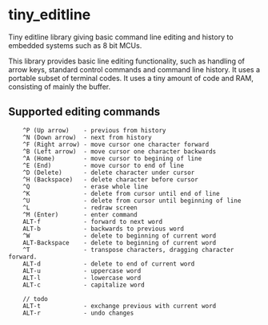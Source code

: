 # tiny_editline
Tiny editline library giving basic command line editing and history to
embedded systems such as 8 bit MCUs.

This library provides basic line editing functionality, such as handling of
arrow keys, standard control commands and command line history. It uses a
portable subset of terminal codes. It uses a tiny amount of code and RAM,
consisting of mainly the buffer.


## Supported editing commands

        ^P (Up arrow)    - previous from history
        ^N (Down arrow)  - next from history
        ^F (Right arrow) - move cursor one character forward
        ^B (Left arrow)  - move cursor one character backwards
        ^A (Home)        - move cursor to begining of line
        ^E (End)         - move cursor to end of line
        ^D (Delete)      - delete character under cursor
        ^H (Backspace)   - delete character before cursor
        ^Q               - erase whole line
        ^K               - delete from cursor until end of line
        ^U               - delete from cursor until beginning of line
        ^L               - redraw screen
        ^M (Enter)       - enter command
        ALT-f            - forward to next word
        ALT-b            - backwards to previous word
        ^W               - delete to beginning of current word
        ALT-Backspace    - delete to beginning of current word
        ^T               - transpose characters, dragging character forward.
        ALT-d            - delete to end of current word
        ALT-u            - uppercase word
        ALT-l            - lowercase word
        ALT-c            - capitalize word

        // todo
        ALT-t            - exchange previous with current word
        ALT-r            - undo changes


